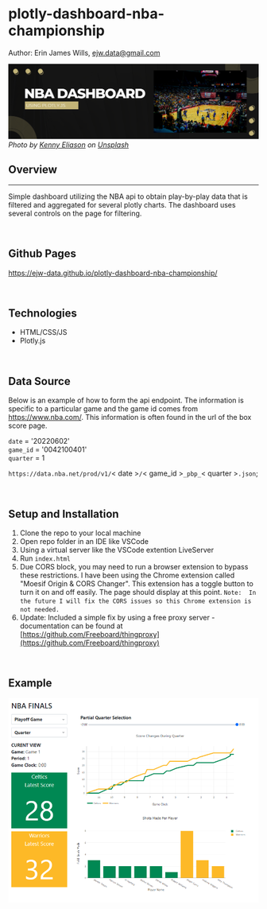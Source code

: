 # plotly-dashboard-nba-championship

Author:  Erin James Wills, ejw.data@gmail.com  

![2022 NBA Championship](./images/nba-dashboard.png)
<cite>Photo by [Kenny Eliason](https://unsplash.com/@neonbrand?utm_source=unsplash&utm_medium=referral&utm_content=creditCopyText) on [Unsplash](https://unsplash.com/s/photos/nba?utm_source=unsplash&utm_medium=referral&utm_content=creditCopyText)</cite>
<br>

## Overview  
<hr>

Simple dashboard utilizing the NBA api to obtain play-by-play data that is filtered and aggregated for several plotly charts.  The dashboard uses several controls on the page for filtering.

<br>

## Github Pages  

https://ejw-data.github.io/plotly-dashboard-nba-championship/  
   

<br>

## Technologies    
*  HTML/CSS/JS
*  Plotly.js

<br>

## Data Source  

Below is an example of how to form the api endpoint.  The information is specific to a particular game and the game id comes from https://www.nba.com/.  This information is often found in the url of the box score page.  

`date` = '20220602'   
`game_id` = '0042100401'  
`quarter` = 1    

`https://data.nba.net/prod/v1/`< date >`/`< game_id >`_pbp_`< quarter >`.json`; 

<br>

## Setup and Installation  
1. Clone the repo to your local machine
1. Open repo folder in an IDE like VSCode
1. Using a virtual server like the VSCode extention LiveServer
1. Run `index.html`  
1. Due CORS block, you may need to run a browser extension to bypass these restrictions.  I have been using the Chrome extension called "Moesif Origin & CORS Changer".  This extension has a toggle button to turn it on and off easily.  The page should display at this point.
`Note:  In the future I will fix the CORS issues so this Chrome extension is not needed.`  
1.  Update:  Included a simple fix by using a free proxy server - documentation can be found at [https://github.com/Freeboard/thingproxy](https://github.com/Freeboard/thingproxy)
<br>

## Example

![Dashboard](./images/dashboard-screenshot.png)
